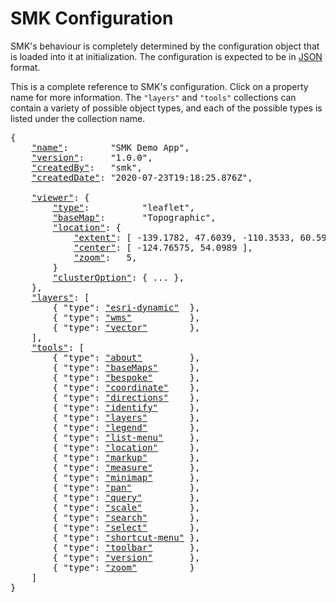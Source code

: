 
# SMK Configuration

SMK's behaviour is completely determined by the configuration object that is loaded into it at initialization.
The configuration is expected to be in [JSON](https://www.json.org/) format.

This is a complete reference to SMK's configuration.
Click on a property name for more information.
The `"layers"` and `"tools"` collections can contain a variety of possible object types, and each of the possible types is listed under the collection name.

<pre>
{
    <a href="metadata.html#name-property"        >"name"</a>:        "SMK Demo App",
    <a href="metadata.html#version-property"     >"version"</a>:     "1.0.0",
    <a href="metadata.html#createdBy-property"   >"createdBy"</a>:   "smk",
    <a href="metadata.html#createdDate-property" >"createdDate"</a>: "2020-07-23T19:18:25.876Z",

    <a href="viewer.html"  >"viewer"</a>: {
        <a href="viewer.html#type-property"          >"type"</a>:          "leaflet",
        <a href="viewer.html#basemap-property"       >"baseMap"</a>:       "Topographic",
        <a href="viewer.html#location-property"      >"location"</a>: {
            <a href="viewer.html#locationextent-property">"extent"</a>: [ -139.1782, 47.6039, -110.3533, 60.5939 ],
            <a href="viewer.html#locationcenter-property">"center"</a>: [ -124.76575, 54.0989 ],
            <a href="viewer.html#locationzoom-property"  >"zoom"</a>:   5,
        }
        <a href="viewer.html#clusterOption-property" >"clusterOption"</a>: { ... },
    },
    <a href="layers"  >"layers"</a>: [
        { "type": <a href="layers/esri-dynamic-layer.html" >"esri-dynamic"</a>  },
        { "type": <a href="layers/wms-layer.html"          >"wms"</a>           },
        { "type": <a href="layers/vector-layer.html"       >"vector"</a>        },
    ],
    <a href="tools"   >"tools"</a>: [
        { "type": <a href="tools/about-tool.html"          >"about"</a>         },
        { "type": <a href="tools/basemaps-tool.html"       >"baseMaps"</a>      },
        { "type": <a href="tools/bespoke-tool.html"        >"bespoke"</a>       },
        { "type": <a href="tools/coordinate-tool.html"     >"coordinate"</a>    },
        { "type": <a href="tools/directions-tool.html"     >"directions"</a>    },
        { "type": <a href="tools/identify-tool.html"       >"identify"</a>      },
        { "type": <a href="tools/layers-tool.html"         >"layers"</a>        },
        { "type": <a href="tools/legend-tool.html"         >"legend"</a>        },
        { "type": <a href="tools/list-menu-tool.html"      >"list-menu"</a>     },
        { "type": <a href="tools/location-tool.html"       >"location"</a>      },
        { "type": <a href="tools/markup-tool.html"         >"markup"</a>        },
        { "type": <a href="tools/measure-tool.html"        >"measure"</a>       },
        { "type": <a href="tools/minimap-tool.html"        >"minimap"</a>       },
        { "type": <a href="tools/pan-tool.html"            >"pan"</a>           },
        { "type": <a href="tools/query-tool.html"          >"query"</a>         },
        { "type": <a href="tools/scale-tool.html"          >"scale"</a>         },
        { "type": <a href="tools/search-tool.html"         >"search"</a>        },
        { "type": <a href="tools/select-tool.html"         >"select"</a>        },
        { "type": <a href="tools/shortcut-menu-tool.html"  >"shortcut-menu"</a> },
        { "type": <a href="tools/toolbar-tool.html"        >"toolbar"</a>       },
        { "type": <a href="tools/version-tool.html"        >"version"</a>       },
        { "type": <a href="tools/zoom-tool.html"           >"zoom"</a>          }
    ]
}
</pre>

